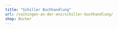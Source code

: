 ```yaml
---
title: "Schiller Buchhandlung"
url: /vaihingen-an-der-enz/schiller-buchhandlung/
shop: Bücher
---
```

